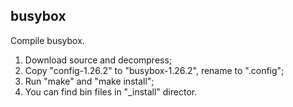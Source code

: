 ## busybox

Compile busybox.

1. Download source and decompress;
2. Copy "config-1.26.2" to "busybox-1.26.2", rename to ".config";
3. Run "make" and "make install";
4. You can find bin files in "_install" director.


